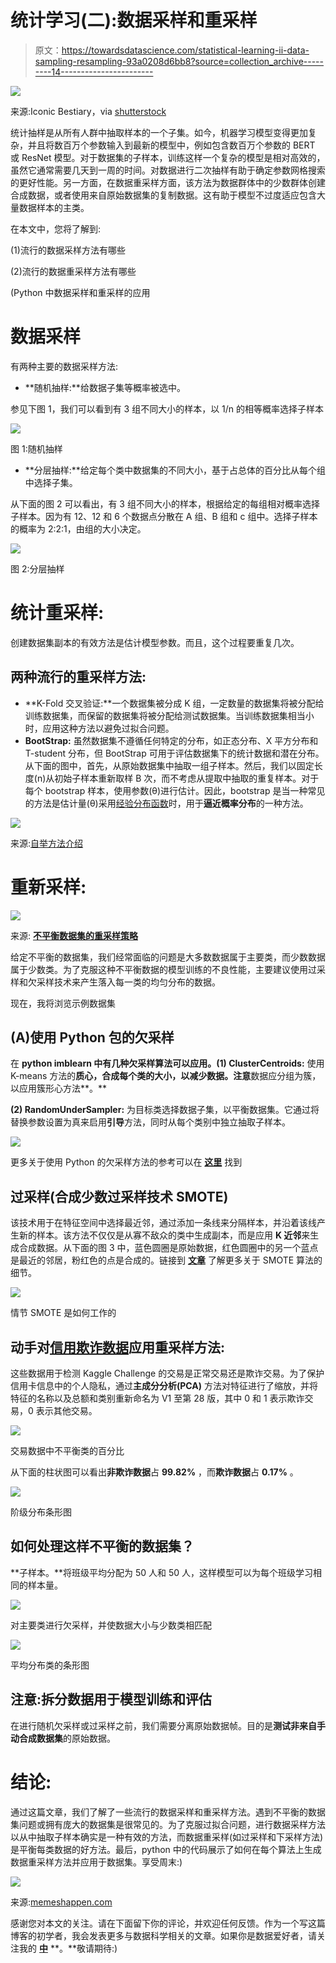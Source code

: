 # 统计学习(二):数据采样和重采样

> 原文：<https://towardsdatascience.com/statistical-learning-ii-data-sampling-resampling-93a0208d6bb8?source=collection_archive---------14----------------------->

![](img/ad8f55d817c7385f5887190c42a92551.png)

来源:Iconic Bestiary，via [shutterstock](https://www.shutterstock.com/image-vector/business-team-gathered-around-leader-creative-585334610)

统计抽样是从所有人群中抽取样本的一个子集。如今，机器学习模型变得更加复杂，并且将数百万个参数输入到最新的模型中，例如包含数百万个参数的 BERT 或 ResNet 模型。对于数据集的子样本，训练这样一个复杂的模型是相对高效的，虽然它通常需要几天到一周的时间。对数据进行二次抽样有助于确定参数网格搜索的更好性能。另一方面，在数据重采样方面，该方法为数据群体中的少数群体创建合成数据，或者使用来自原始数据集的复制数据。这有助于模型不过度适应包含大量数据样本的主类。

在本文中，您将了解到:

(1)流行的数据采样方法有哪些

(2)流行的数据重采样方法有哪些

(Python 中数据采样和重采样的应用

# 数据采样

有两种主要的数据采样方法:

*   **随机抽样:**给数据子集等概率被选中。

参见下图 1，我们可以看到有 3 组不同大小的样本，以 1/n 的相等概率选择子样本

![](img/9c9768d7417eba4d0d9f55c50fe07fff.png)

图 1:随机抽样

*   **分层抽样:**给定每个类中数据集的不同大小，基于占总体的百分比从每个组中选择子集。

从下面的图 2 可以看出，有 3 组不同大小的样本，根据给定的每组相对概率选择子样本。因为有 12、12 和 6 个数据点分散在 A 组、B 组和 c 组中。选择子样本的概率为 2:2:1，由组的大小决定。

![](img/0be66f0cff4089a7e71dd933dd60b6e6.png)

图 2:分层抽样

# 统计重采样:

创建数据集副本的有效方法是估计模型参数。而且，这个过程要重复几次。

## 两种流行的重采样方法:

*   **K-Fold 交叉验证:**一个数据集被分成 K 组，一定数量的数据集将被分配给训练数据集，而保留的数据集将被分配给测试数据集。当训练数据集相当小时，应用这种方法以避免过拟合问题。
*   **BootStrap:** 虽然数据集不遵循任何特定的分布，如正态分布、X 平方分布和 T-student 分布，但 BootStrap 可用于评估数据集下的统计数据和潜在分布。从下面的图中，首先，从原始数据集中抽取一组子样本。然后，我们以固定长度(n)从初始子样本重新取样 B 次，而不考虑从提取中抽取的重复样本。对于每个 bootstrap 样本，使用参数(θ)进行估计。因此，bootstrap 是当一种常见的方法是估计量(θ)采用[经验分布函数](https://en.wikipedia.org/wiki/Empirical_distribution_function)时，用于**逼近概率分布**的一种方法。

![](img/8bd4639c388b1468a80c2cea7ecb960a.png)

来源:[自举方法介绍](/an-introduction-to-the-bootstrap-method-58bcb51b4d60)

# 重新采样:

![](img/65a79136d108f4781ead537f5a6d9ec0.png)

来源: [**不平衡数据集的重采样策略**](https://www.kaggle.com/rafjaa/resampling-strategies-for-imbalanced-datasets#t1)

给定不平衡的数据集，我们经常面临的问题是大多数数据属于主要类，而少数数据属于少数类。为了克服这种不平衡数据的模型训练的不良性能，主要建议使用过采样和欠采样技术来产生落入每一类的均匀分布的数据。

现在，我将浏览示例数据集

## (A)使用 Python 包的欠采样

在 **python imblearn 中有几种欠采样算法可以应用。(1) ClusterCentroids:** 使用 K-means 方法的**质心，合成每个类的大小，以减少数据。注意**数据应分组为簇，以应用簇形心方法**。**

**(2) RandomUnderSampler:** 为目标类选择数据子集，以平衡数据集。它通过将替换参数设置为真来启用**引导**方法，同时从每个类别中独立抽取子样本。

![](img/93a5d47d02542e401fcac4a403511ff3.png)

更多关于使用 Python 的欠采样方法的参考可以在 [**这里**](https://imbalanced-learn.readthedocs.io/en/stable/under_sampling.html) 找到

## 过采样(合成少数过采样技术 SMOTE)

该技术用于在特征空间中选择最近邻，通过添加一条线来分隔样本，并沿着该线产生新的样本。该方法不仅仅是从寡不敌众的类中生成副本，而是应用 **K 近邻**来生成合成数据。从下面的图 3 中，蓝色圆圈是原始数据，红色圆圈中的另一个蓝点是最近的邻居，粉红色的点是合成的。链接到 [**文章**](https://kite.com/blog/python/smote-python-imbalanced-learn-for-oversampling/) 了解更多关于 SMOTE 算法的细节。

![](img/b737fd582ac1e03957d5e89c34518bdb.png)

情节 SMOTE 是如何工作的

## 动手对[信用欺诈数据](https://www.kaggle.com/mlg-ulb/creditcardfraud)应用重采样方法:

这些数据用于检测 Kaggle Challenge 的交易是正常交易还是欺诈交易。为了保护信用卡信息中的个人隐私，通过**主成分分析(PCA)** 方法对特征进行了缩放，并将特征的名称以及总额和类别重新命名为 V1 至第 28 版，其中 0 和 1 表示欺诈交易，0 表示其他交易。

![](img/2dceef41be60b7615f4c01913ca6c7bf.png)

交易数据中不平衡类的百分比

从下面的柱状图可以看出**非欺诈数据**占 **99.82%** ，而**欺诈数据**占 **0.17%** 。

![](img/a8cb93d7530631f3470051f0fbd3f51b.png)

阶级分布条形图

## 如何处理这样不平衡的数据集？

**子样本。**将班级平均分配为 50 人和 50 人，这样模型可以为每个班级学习相同的样本量。

![](img/80b72cab4a85b7785900178ae7d0f20d.png)

对主要类进行欠采样，并使数据大小与少数类相匹配

![](img/ced659973516cad60c2c8a0e8066cc0a.png)

平均分布类的条形图

## 注意:拆分数据用于模型训练和评估

在进行随机欠采样或过采样之前，我们需要分离原始数据帧。目的是**测试非来自手动合成数据集**的原始数据。

# 结论:

通过这篇文章，我们了解了一些流行的数据采样和重采样方法。遇到不平衡的数据集问题或拥有庞大的数据集是很常见的。为了克服过拟合问题，进行数据采样方法以从中抽取子样本确实是一种有效的方法，而数据重采样(如过采样和下采样方法)是平衡每类数据的好方法。最后，python 中的代码展示了如何在每个算法上生成数据重采样方法并应用于数据集。享受周末:)

![](img/d974186f54a95b8f01a63be0ef74d4e7.png)

来源:[memeshappen.com](https://memeshappen.com)

感谢您对本文的关注。请在下面留下你的评论，并欢迎任何反馈。作为一个写这篇博客的初学者，我会发表更多与数据科学相关的文章。如果你是数据爱好者，请关注我的 [**中**](https://medium.com/@rahul_agarwal?source=post_page---------------------------) **。**敬请期待:)